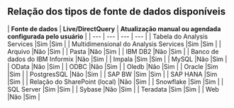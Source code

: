 ## <a name="list-of-available-data-source-types"></a>Relação dos tipos de fonte de dados disponíveis
| **Fonte de dados** | **Live/DirectQuery** | **Atualização manual ou agendada configurada pelo usuário** |
| --- | --- | --- | --- |
| Tabela do Analysis Services |Sim |Sim |
| Multidimensional do Analysis Services |Sim |Sim |
| Arquivo |Não |Sim |
| Pasta |Não |Sim |
| IBM DB2 |Não |Sim |
| Banco de dados do IBM Informix |Não |Sim |
| Impala |Sim |Sim |
| MySQL |Não |Sim |
| OData |Não |Sim |
| ODBC |Não |Sim |
| Oledb |Não |Sim |
| Oracle |Sim |Sim |
| PostgresSQL |Não |Sim |
| SAP BW |Sim |Sim |
| SAP HANA |Sim |Sim |
| Relação do SharePoint (local) |Não |Sim |
| Snowflake |Sim |Sim |
| SQL Server |Sim |Sim |
| Sybase |Não |Sim |
| Teradata |Sim |Sim |
| Web |Não |Sim |

